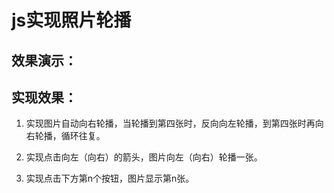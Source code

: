   # js实现照片轮播
  ## 效果演示：
  
  ## 实现效果：
  1. 实现图片自动向右轮播，当轮播到第四张时，反向向左轮播，到第四张时再向右轮播，循环往复。

  2. 实现点击向左（向右）的箭头，图片向左（向右）轮播一张。

  3. 实现点击下方第n个按钮，图片显示第n张。